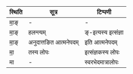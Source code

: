 | स्थिति | सूत्र | टिप्पणी |
| ----- | ------- | ------ |
| मा॒ङ् | - | - |
| मा॒ङ् | हलन्त्यम् | ङ्-इत्यस्य इत्संज्ञा |
| मा॒ङ् | अनुदात्तङित आत्मनेपदम् | इति आत्मनेपदम् |
| मा॒ | तस्य लोपः | इत्संज्ञकस्य लोपः |
| मा | - | स्वरभेदमात्रालोपः |
